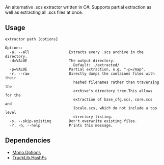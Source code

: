 An alternative .scs extractor written in C#. Supports partial extraction as well as extracting all .scs files at once.

## Usage
```
extractor path [options]

Options:
  -a, --all                  Extracts every .scs archive in the directory.
  -d=VALUE                   The output directory.
                               Default: ./extracted/
  -p=VALUE                   Partial extraction, e.g. "-p=/map".
  -r, --raw                  Directly dumps the contained files with their
                               hashed filenames rather than traversing the
                               archive's directory tree.This allows for the
                               extraction of base_cfg.scs, core.scs and
                               locale.scs, which do not include a top level
                               directory listing.
  -s, --skip-existing        Don't overwrite existing files.
  -?, -h, --help             Prints this message.
```

## Dependencies
* [Mono.Options](https://www.nuget.org/packages/Mono.Options/)
* [TruckLib.HashFs](https://github.com/sk-zk/TruckLib/)
